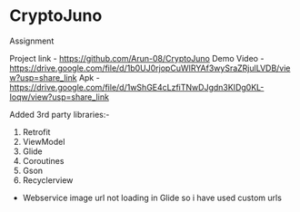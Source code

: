 # CryptoJuno
 Assignment 

Project link - https://github.com/Arun-08/CryptoJuno
Demo Video - https://drive.google.com/file/d/1b0UJ0rjopCuWIRYAf3wySraZRjulLVDB/view?usp=share_link
Apk - https://drive.google.com/file/d/1wShGE4cLzfiTNwDJgdn3KIDg0KL-Ioqw/view?usp=share_link

Added 3rd party libraries:- 
1. Retrofit
2. ViewModel
3. Glide
4. Coroutines
5. Gson 
6. Recyclerview

* Webservice image url not loading in Glide so i have used custom urls

